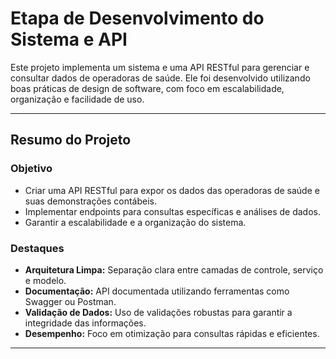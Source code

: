 # **Etapa de Desenvolvimento do Sistema e API**

Este projeto implementa um sistema e uma API RESTful para gerenciar e consultar dados de operadoras de saúde. Ele foi desenvolvido utilizando boas práticas de design de software, com foco em escalabilidade, organização e facilidade de uso.

---

## **Resumo do Projeto**

### **Objetivo**
- Criar uma API RESTful para expor os dados das operadoras de saúde e suas demonstrações contábeis.
- Implementar endpoints para consultas específicas e análises de dados.
- Garantir a escalabilidade e a organização do sistema.

### **Destaques**
- **Arquitetura Limpa:** Separação clara entre camadas de controle, serviço e modelo.
- **Documentação:** API documentada utilizando ferramentas como Swagger ou Postman.
- **Validação de Dados:** Uso de validações robustas para garantir a integridade das informações.
- **Desempenho:** Foco em otimização para consultas rápidas e eficientes.

---
